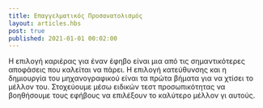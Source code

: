 ```yaml
---
title: Επαγγελματικός Προσανατολισμός
layout: articles.hbs
post: true
published: 2021-01-01 00:02:00
---
```


Η επιλογή καριέρας για έναν έφηβο είναι μια από τις σημαντικότερες αποφάσεις που καλείται να πάρει. Η
επιλογή κατεύθυνσης
και η δημιουργία του μηχανογραφικού είναι τα πρώτα βήματα για να χτίσει το μέλλον του. Στοχεύουμε μέσω
ειδικών
τεστ προσωπικότητας να βοηθήσουμε τους εφήβους να επιλέξουν το καλύτερο μέλλον γι αυτούς.
